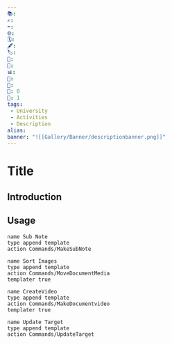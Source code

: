 ```yaml
---
📚: 
✍️: 
⬅️: 
🌐: 
🗓️: 
🖋️: 
🏷️: 
🎫: 
🧾: 
📊: 
📑: 
🏁: 
🏹: 0
🎯: 1
tags:
 - University
 - Activities
 - Description
alias: 
banner: "![[Gallery/Banner/descriptionbanner.png]]"
---
```


# Title

## Introduction

## Usage

```button
name Sub Note
type append template
action Commands/MakeSubNote
```
```button
name Sort Images
type append template
action Commands/MoveDocumentMedia
templater true
```
```button
name CreateVideo
type append template
action Commands/MakeDocumentvideo
templater true
```
```button
name Update Target
type append template
action Commands/UpdateTarget
```